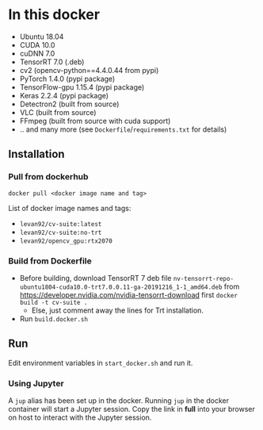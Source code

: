 # In this docker

- Ubuntu 18.04
- CUDA 10.0
- cuDNN 7.0
- TensorRT 7.0 (.deb)
- cv2 (opencv-python==4.4.0.44 from pypi)
- PyTorch 1.4.0 (pypi package)
- TensorFlow-gpu 1.15.4 (pypi package)
- Keras 2.2.4 (pypi package)
- Detectron2 (built from source)
- VLC (built from source)
- FFmpeg (built from source with cuda support)
- .. and many more (see `Dockerfile`/`requirements.txt` for details)

## Installation

### Pull from dockerhub

`docker pull <docker image name and tag>`

List of docker image names and tags:
- `levan92/cv-suite:latest`
- `levan92/cv-suite:no-trt`
- `levan92/opencv_gpu:rtx2070`

### Build from Dockerfile

- Before building, download TensorRT 7 deb file `nv-tensorrt-repo-ubuntu1804-cuda10.0-trt7.0.0.11-ga-20191216_1-1_amd64.deb` from https://developer.nvidia.com/nvidia-tensorrt-download first
`docker build -t cv-suite .`
  - Else, just comment away the lines for Trt installation.
- Run `build.docker.sh`

## Run

Edit environment variables in `start_docker.sh` and run it.

### Using Jupyter

A `jup` alias has been set up in the docker. Running `jup` in the docker container will start a Jupyter session. Copy the link in **full** into your browser on host to interact with the Jupyter session.
